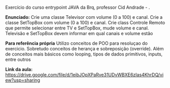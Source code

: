 Exercício do curso entrypoint JAVA da Brq, professor Cid Andrade - .

**Enunciado:**
Crie uma classe Televisor com volume (0 a 100) e canal. Crie a classe SetTopBox com volume (0 a 100) e canal. Crie class Controle Remoto que permite selecionar entre TV e SetTopBox, mude volume e canal. Televisão e SetTopBox devem informar em qual canais e volume estão

**Para referência própria**
Utilizo conceitos de POO para resoluçao do exercicio. Sobretudo conceitos de herança e sobreposição (override).
Além de conceitos mais básicos como looping, tipos de dados primitivos, inputs, entre outros

**Link da aula:**
https://drive.google.com/file/d/1eibJOpXPaRve31UDvWBXE6zIas4KhrDQ/view?usp=sharing